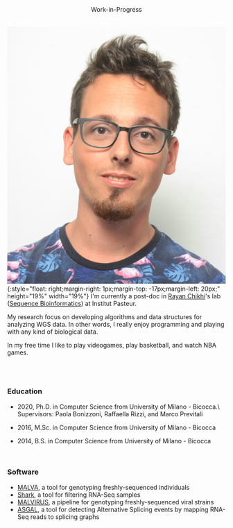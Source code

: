 <div align="center">
     <i class="fa fa-cog fa-spin fa-1x fa-fw"></i> Work-in-Progress <i class="fa fa-cog fa-spin fa-1x fa-fw"></i>
</div>
<br/>

![](./imgs/photo.jpg){:style="float: right;margin-right: 1px;margin-top: -17px;margin-left: 20px;" height="19%" width="19%"} I'm currently a post-doc in [Rayan Chikhi](http://rayan.chikhi.name/)'s lab ([Sequence Bioinformatics](https://research.pasteur.fr/en/team/sequence-bioinformatics/)) at Institut Pasteur.

My research focus on developing algorithms and data structures for analyzing WGS data. In other words, I really enjoy programming and playing with any kind of biological data. 

In my free time I like to play videogames, play basketball, and watch NBA games. 

<br/> <br/>

### Education
* 2020, Ph.D. in Computer Science from University of Milano - Bicocca.\\
Supervisors: Paola Bonizzoni, Raffaella Rizzi, and Marco Previtali

* 2016, M.Sc. in Computer Science from University of Milano - Bicocca

* 2014, B.S. in Computer Science from University of Milano - Bicocca

<br/>

### Software
* [MALVA](https://algolab.github.io/malva/), a tool for genotyping freshly-sequenced individuals
* [Shark](https://github.com/AlgoLab/shark), a tool for filtering RNA-Seq samples
* [MALVIRUS](https://algolab.github.io/MALVIRUS/), a pipeline for genotyping freshly-sequenced viral strains
* [ASGAL](https://asgal.algolab.eu/), a tool for detecting Alternative Splicing events by mapping RNA-Seq reads to splicing graphs

<br/>

<div align="right">
     <a class="fa fa-envelope fa-3x" href="mailto:ldenti@pasteur.fr" style="text-decoration:none; color:inherit;"></a>
     <a class="ai ai-google-scholar ai-3x" href="https://scholar.google.com/citations?user=qu5pdV0AAAAJ" style="text-decoration:none; color:inherit;"></a>
     <a class="fa fa-github-square fa-3x" href="https://github.com/ldenti/" style="text-decoration:none; color:inherit;"></a>
     <a class="fa fa-twitter-square fa-3x" href="https://twitter.com/l_denti" style="text-decoration:none; color:inherit;"></a>
     <a class="fa fa-steam-square fa-3x" href="https://steamcommunity.com/profiles/76561198038722238/" style="text-decoration:none; color:inherit;"></a>
</div>

